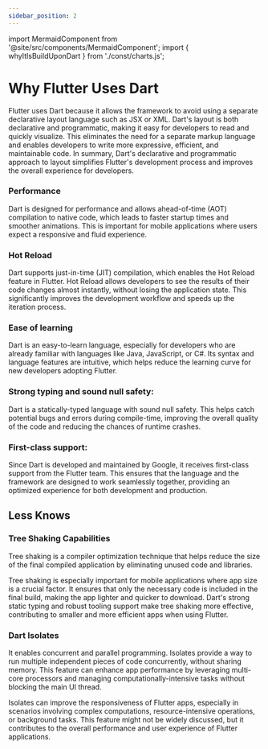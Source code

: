 ```yaml
---
sidebar_position: 2
---
```


import MermaidComponent from '@site/src/components/MermaidComponent';
import { whyItIsBuildUponDart } from './const/charts.js';

<MermaidComponent example={whyItIsBuildUponDart} />



# Why Flutter Uses Dart
Flutter uses Dart because it allows the framework to avoid using a separate declarative layout language such as JSX or XML. Dart's layout is both declarative and programmatic, making it easy for developers to read and quickly visualize. This eliminates the need for a separate markup language and enables developers to write more expressive, efficient, and maintainable code. In summary, Dart's declarative and programmatic approach to layout simplifies Flutter's development process and improves the overall experience for developers.

### Performance

Dart is designed for performance and allows ahead-of-time (AOT) compilation to native code, which leads to faster startup times and smoother animations. This is important for mobile applications where users expect a responsive and fluid experience.


### Hot Reload
Dart supports just-in-time (JIT) compilation, which enables the Hot Reload feature in Flutter. Hot Reload allows developers to see the results of their code changes almost instantly, without losing the application state. This significantly improves the development workflow and speeds up the iteration process.

### Ease of learning
Dart is an easy-to-learn language, especially for developers who are already familiar with languages like Java, JavaScript, or C#. Its syntax and language features are intuitive, which helps reduce the learning curve for new developers adopting Flutter.
### Strong typing and sound null safety:
Dart is a statically-typed language with sound null safety. This helps catch potential bugs and errors during compile-time, improving the overall quality of the code and reducing the chances of runtime crashes.
### First-class support:
Since Dart is developed and maintained by Google, it receives first-class support from the Flutter team. This ensures that the language and the framework are designed to work seamlessly together, providing an optimized experience for both development and production.


## Less Knows
### Tree Shaking Capabilities
Tree shaking is a compiler optimization technique that helps reduce the size of the final compiled application by eliminating unused code and libraries.

Tree shaking is especially important for mobile applications where app size is a crucial factor. It ensures that only the necessary code is included in the final build, making the app lighter and quicker to download. Dart's strong static typing and robust tooling support make tree shaking more effective, contributing to smaller and more efficient apps when using Flutter.

### Dart Isolates
It enables concurrent and parallel programming. Isolates provide a way to run multiple independent pieces of code concurrently, without sharing memory. This feature can enhance app performance by leveraging multi-core processors and managing computationally-intensive tasks without blocking the main UI thread.

Isolates can improve the responsiveness of Flutter apps, especially in scenarios involving complex computations, resource-intensive operations, or background tasks. This feature might not be widely discussed, but it contributes to the overall performance and user experience of Flutter applications.
